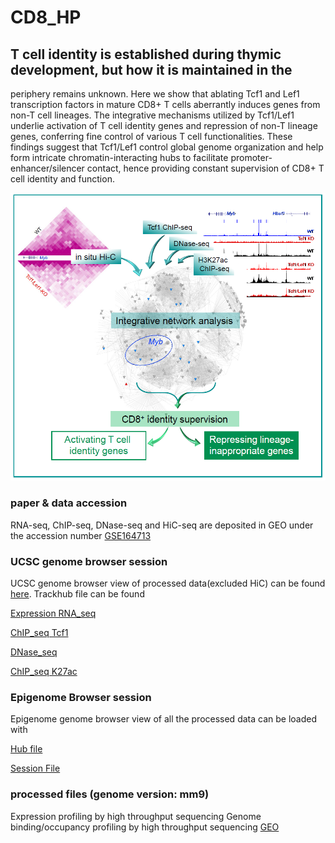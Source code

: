 # CD8_HP
## T cell identity is established during thymic development, but how it is maintained in the
periphery remains unknown. Here we show that ablating Tcf1 and Lef1 transcription factors in
mature CD8+ T cells aberrantly induces genes from non-T cell lineages. The integrative mechanisms utilized by Tcf1/Lef1 underlie activation of T cell
identity genes and repression of non-T lineage genes, conferring fine control of various T cell
functionalities. These findings suggest that Tcf1/Lef1 control global genome organization and
help form intricate chromatin-interacting hubs to facilitate promoter-enhancer/silencer contact,
hence providing constant supervision of CD8+ T cell identity and function.

![GitHub Logo](CD8_HP.PNG)
### paper & data accession
RNA-seq, ChIP-seq, DNase-seq and HiC-seq are deposited in GEO under the accession number [GSE164713](https://www.ncbi.nlm.nih.gov/geo/query/acc.cgi?acc=GSE164713)
### UCSC genome browser session
UCSC genome browser view of processed data(excluded HiC) can be found [here](https://genome.ucsc.edu/s/lux563624348/CD8%2DHP).
Trackhub file can be found 

[Expression RNA_seq](https://xianglilab.s3.amazonaws.com/tracks_hub/Haihui/CD8-HP/mm9/trackDb.txt)

[ChIP_seq Tcf1](https://xianglilab.s3.amazonaws.com/tracks_hub/Haihui/CD8-HP-ChIP_seq_Macs2/mm9/trackDb.txt)

[DNase_seq](https://xianglilab.s3.amazonaws.com/tracks_hub/Haihui/CD8-HP-DNaseseq/mm9/trackDb.txt)

[ChIP_seq K27ac](https://xianglilab.s3.amazonaws.com/tracks_hub/Haihui/CD8-HP-K27ac/mm9/trackDb.txt)

### Epigenome Browser session
Epigenome genome browser view of all the processed data can be loaded with

[Hub file](https://github.com/lux563624348/Bioinformatics/blob/master/Archive/Paper_Summary/Haihui/eg-hub-CD8-HP.json)

[Session File](https://github.com/lux563624348/Bioinformatics/blob/master/Archive/Paper_Summary/Haihui/CD8-HP-pooled_HiC_version.json)


### processed files (genome version: mm9)
Expression profiling by high throughput sequencing
Genome binding/occupancy profiling by high throughput sequencing
[GEO](https://www.ncbi.nlm.nih.gov/geo/query/acc.cgi?acc=GSE164713)<br />
